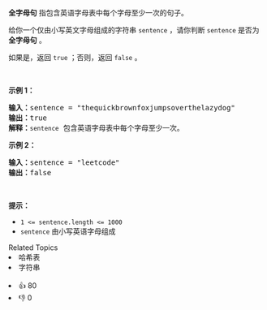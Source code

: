 <p><strong>全字母句</strong> 指包含英语字母表中每个字母至少一次的句子。</p>

<p>给你一个仅由小写英文字母组成的字符串 <code>sentence</code> ，请你判断&nbsp;<code>sentence</code> 是否为 <strong>全字母句</strong> 。</p>

<p>如果是，返回<em> </em><code>true</code> ；否则，返回<em> </em><code>false</code> 。</p>

<p>&nbsp;</p>

<p><strong>示例 1：</strong></p>

<pre>
<strong>输入：</strong>sentence = "thequickbrownfoxjumpsoverthelazydog"
<strong>输出：</strong>true
<strong>解释：</strong><span><code>sentence</code></span> 包含英语字母表中每个字母至少一次。
</pre>

<p><strong>示例 2：</strong></p>

<pre>
<strong>输入：</strong>sentence = "leetcode"
<strong>输出：</strong>false
</pre>

<p>&nbsp;</p>

<p><strong>提示：</strong></p>

<ul> 
 <li><code>1 &lt;= sentence.length &lt;= 1000</code></li> 
 <li><code>sentence</code> 由小写英语字母组成</li> 
</ul>

<div><div>Related Topics</div><div><li>哈希表</li><li>字符串</li></div></div><br><div><li>👍 80</li><li>👎 0</li></div>